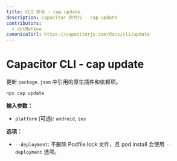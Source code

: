 ```yaml
---
title: CLI 命令 - cap update
description: Capacitor 命令行 - cap update
contributors:
  - dotNetkow
canonicalUrl: https://capacitorjs.com/docs/cli/update
---
```


# Capacitor CLI - cap update

更新 `package.json` 中引用的原生插件和依赖项。

```bash
npx cap update
```

<strong>输入参数：</strong>

- `platform` (可选): `android`, `ios`

<strong>选项：</strong>

- `--deployment`: 不删除 Podfile.lock 文件，且 pod install 会使用 `--deployment` 选项。